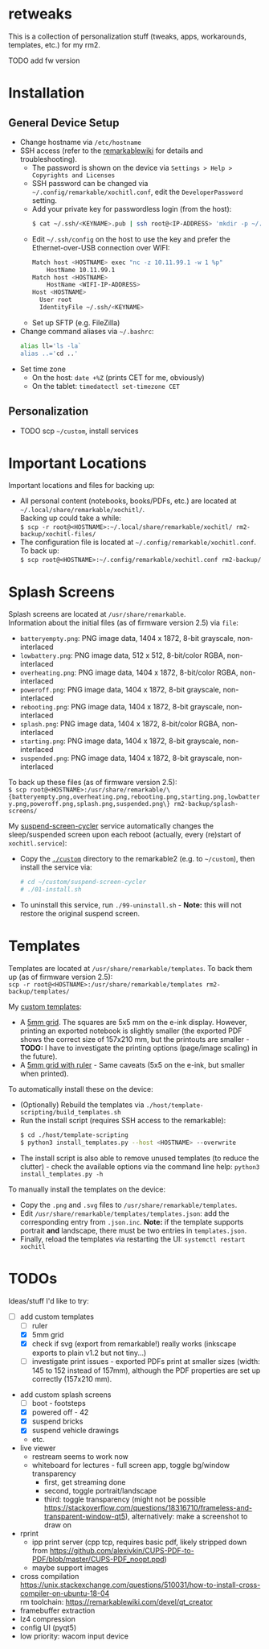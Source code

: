 # retweaks

This is a collection of personalization stuff (tweaks, apps, workarounds, templates, etc.) for my rm2.

TODO add fw version

# Installation
## General Device Setup
* Change hostname via `/etc/hostname`
* SSH access (refer to the [remarkablewiki](https://remarkablewiki.com/tech/ssh) for details and troubleshooting).
  * The password is shown on the device via `Settings > Help > Copyrights and Licenses`
  * SSH password can be changed via `~/.config/remarkable/xochitl.conf`, edit the `DeveloperPassword` setting.
  * Add your private key for passwordless login (from the host):
    ```bash
    $ cat ~/.ssh/<KEYNAME>.pub | ssh root@<IP-ADDRESS> 'mkdir -p ~/.ssh && cat >> ~/.ssh/authorized_keys'
    ```
  * Edit `~/.ssh/config` on the host to use the key and prefer the Ethernet-over-USB connection over WIFI:
    ```bash
    Match host <HOSTNAME> exec "nc -z 10.11.99.1 -w 1 %p"
        HostName 10.11.99.1
    Match host <HOSTNAME>
        HostName <WIFI-IP-ADDRESS>
    Host <HOSTNAME>
      User root
      IdentityFile ~/.ssh/<KEYNAME>
    ```
  * Set up SFTP (e.g. FileZilla)
* Change command aliases via `~/.bashrc`:
  ```bash
  alias ll='ls -la`
  alias ..='cd ..'
  ```
* Set time zone
  * On the host: `date +%Z` (prints CET for me, obviously)
  * On the tablet: `timedatectl set-timezone CET`

## Personalization
* TODO scp `~/custom`, install services


# Important Locations
Important locations and files for backing up:
* All personal content (notebooks, books/PDFs, etc.) are located at `~/.local/share/remarkable/xochitl/`.  
  Backing up could take a while:  
  `$ scp -r root@<HOSTNAME>:~/.local/share/remarkable/xochitl/ rm2-backup/xochitl-files/`
* The configuration file is located at `~/.config/remarkable/xochitl.conf`.  
  To back up:  
  `$ scp root@<HOSTNAME>:~/.config/remarkable/xochitl.conf rm2-backup/`


# Splash Screens
Splash screens are located at `/usr/share/remarkable`.  
Information about the initial files (as of firmware version 2.5) via `file`:
* `batteryempty.png`: PNG image data, 1404 x 1872, 8-bit grayscale, non-interlaced
* `lowbattery.png`: PNG image data, 512 x 512, 8-bit/color RGBA, non-interlaced
* `overheating.png`: PNG image data, 1404 x 1872, 8-bit/color RGBA, non-interlaced
* `poweroff.png`: PNG image data, 1404 x 1872, 8-bit grayscale, non-interlaced
* `rebooting.png`: PNG image data, 1404 x 1872, 8-bit grayscale, non-interlaced
* `splash.png`: PNG image data, 1404 x 1872, 8-bit/color RGBA, non-interlaced
* `starting.png`: PNG image data, 1404 x 1872, 8-bit grayscale, non-interlaced
* `suspended.png`: PNG image data, 1404 x 1872, 8-bit grayscale, non-interlaced

To back up these files (as of firmware version 2.5):  
`$ scp root@<HOSTNAME>:/usr/share/remarkable/\{batteryempty.png,overheating.png,rebooting.png,starting.png,lowbattery.png,poweroff.png,splash.png,suspended.png\} rm2-backup/splash-screens/`

My [suspend-screen-cycler](./custom/suspend-screen-cycler) service automatically changes the sleep/suspended screen upon each reboot (actually, every (re)start of `xochitl.service`):
* Copy the [`./custom`](./custom) directory to the remarkable2 (e.g. to `~/custom`), then install the service via:
  ```bash
  # cd ~/custom/suspend-screen-cycler
  # ./01-install.sh
  ```
* To uninstall this service, run `./99-uninstall.sh` - **Note:** this will not restore the original suspend screen.


# Templates
Templates are located at `/usr/share/remarkable/templates`. To back them up (as of firmware version 2.5):  
`scp -r root@<HOSTNAME>:/usr/share/remarkable/templates rm2-backup/templates/`

My [custom templates](./host/template-scripting):
* A [5mm grid](./host/template-scripting/Grid5mm.png). The squares are 5x5 mm on the e-ink display. However, printing an exported notebook is slightly smaller (the exported PDF shows the correct size of 157x210 mm, but the printouts are smaller - **TODO:** I have to investigate the printing options (page/image scaling) in the future).
* A [5mm grid with ruler](./host/template-scripting/GridRuler.png) - Same caveats (5x5 on the e-ink, but smaller when printed).

To automatically install these on the device:
* (Optionally) Rebuild the templates via `./host/template-scripting/build_templates.sh`
* Run the install script (requires SSH access to the remarkable):
  ```bash
  $ cd ./host/template-scripting
  $ python3 install_templates.py --host <HOSTNAME> --overwrite
  ```
* The install script is also able to remove unused templates (to reduce the clutter) - check the available options via the command line help: `python3 install_templates.py -h`

To manually install the templates on the device:
* Copy the `.png` and `.svg` files to `/usr/share/remarkable/templates`.
* Edit `/usr/share/remarkable/templates/templates.json`: add the corresponding entry from `.json.inc`. **Note:** if the template supports portrait **and** landscape, there must be two entries in `templates.json`.
* Finally, reload the templates via restarting the UI: `systemctl restart xochitl`


# TODOs
Ideas/stuff I'd like to try:
* [ ] add custom templates
  * [ ] ruler
  * [x] 5mm grid
  * [x] check if svg (export from remarkable!) really works (inkscape exports to plain v1.2 but not tiny...)
  * [ ] investigate print issues - exported PDFs print at smaller sizes (width: 145 to 152 instead of 157mm), although the PDF properties are set up correctly (157x210 mm).
* add custom splash screens
  * [ ] boot - footsteps
  * [x] powered off - 42
  * [x] suspend bricks
  * [x] suspend vehicle drawings
  * etc.
* live viewer
  * restream seems to work now
  * whiteboard for lectures - full screen app, toggle bg/window transparency
    * first, get streaming done
    * second, toggle portrait/landscape
    * third: toggle transparency (might not be possible https://stackoverflow.com/questions/18316710/frameless-and-transparent-window-qt5), alternatively: make a screenshot to draw on
* rprint
  * ipp print server (cpp tcp, requires basic pdf, likely stripped down from https://github.com/alexivkin/CUPS-PDF-to-PDF/blob/master/CUPS-PDF_noopt.ppd)
  * maybe support images
* cross compilation  
  https://unix.stackexchange.com/questions/510031/how-to-install-cross-compiler-on-ubuntu-18-04  
  rm toolchain: https://remarkablewiki.com/devel/qt_creator
* framebuffer extraction
* lz4 compression
* config UI (pyqt5)
* low priority: wacom input device

